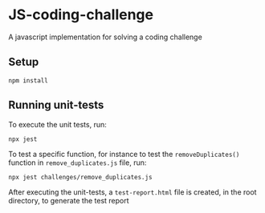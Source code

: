 # JS-coding-challenge

A javascript implementation for solving a coding challenge

## Setup

``
npm install
``

## Running unit-tests

To execute the unit tests, run:

``
npx jest
``

To test a specific function, for instance to test the `removeDuplicates()` function in `remove_duplicates.js` file, run:

``
npx jest challenges/remove_duplicates.js
``

After executing the unit-tests, a `test-report.html` file is created, in the root directory, to generate the test report
